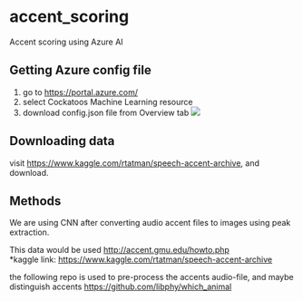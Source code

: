 # accent_scoring
Accent scoring using Azure AI


## Getting Azure config file
1. go to https://portal.azure.com/
2. select Cockatoos Machine Learning resource
3. download config.json file from Overview tab
![](https://docs.microsoft.com/en-us/azure/machine-learning/media/how-to-configure-environment/configure.png)

## Downloading data
visit https://www.kaggle.com/rtatman/speech-accent-archive, and download.

## Methods
We are using CNN after converting audio accent files to images using peak extraction.

This data would be used
http://accent.gmu.edu/howto.php  
*kaggle link: https://www.kaggle.com/rtatman/speech-accent-archive

the following repo is used to pre-process the accents audio-file, and maybe distinguish accents
https://github.com/libphy/which_animal
